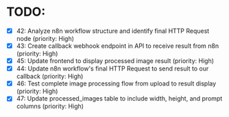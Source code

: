 # TODO:

- [x] 42: Analyze n8n workflow structure and identify final HTTP Request node (priority: High)
- [x] 43: Create callback webhook endpoint in API to receive result from n8n (priority: High)
- [x] 45: Update frontend to display processed image result (priority: High)
- [x] 44: Update n8n workflow's final HTTP Request to send result to our callback (priority: High)
- [x] 46: Test complete image processing flow from upload to result display (priority: High)
- [x] 47: Update processed_images table to include width, height, and prompt columns (priority: High)
